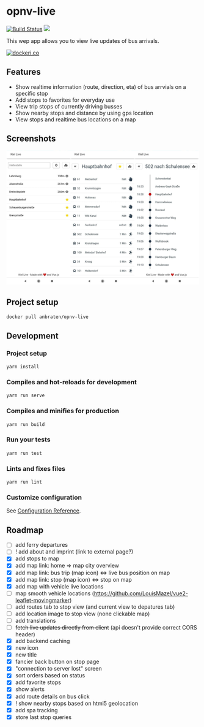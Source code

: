 # opnv-live

[![Build Status](https://travis-ci.org/anbraten/opnv-live.svg?branch=master)](https://travis-ci.org/anbraten/opnv-live)
[![](https://images.microbadger.com/badges/image/anbraten/opnv-live.svg)](https://microbadger.com/images/anbraten/opnv-live "Get your own image badge on microbadger.com")

This wep app allows you to view live updates of bus arrivals.

[![dockeri.co](https://dockeri.co/image/anbraten/opnv-live)](https://hub.docker.com/r/anbraten/opnv-live)

## Features
* Show realtime information (route, direction, eta) of bus arrvials on a specific stop
* Add stops to favorites for everyday use
* View trip stops of currently driving busses
* Show nearby stops and distance by using gps location
* View stops and realtime bus locations on a map

## Screenshots
![Screenshot](screenshot.jpg)

## Project setup
```
docker pull anbraten/opnv-live
```

## Development

### Project setup
```
yarn install
```

### Compiles and hot-reloads for development
```
yarn run serve
```

### Compiles and minifies for production
```
yarn run build
```

### Run your tests
```
yarn run test
```

### Lints and fixes files
```
yarn run lint
```

### Customize configuration
See [Configuration Reference](https://cli.vuejs.org/config/).


## Roadmap
- [ ] add ferry departures
- [ ] ! add about and imprint (link to external page?)
- [x] add stops to map
- [x] add map link: home => map city overview
- [x] add map link: bus trip (map icon) <=> live bus position on map
- [x] add map link: stop (map icon) <=> stop on map
- [x] add map with vehicle live locations
- [ ] map smooth vehicle locations (https://github.com/LouisMazel/vue2-leaflet-movingmarker)
- [ ] add routes tab to stop view (and current view to depatures tab)
- [ ] add location image to stop view (none clickable map)
- [ ] add translations
- [ ] ~~fetch live updates directly from client~~ (api doesn't provide correct CORS header)
- [x] add backend caching
- [x] new icon
- [x] new title
- [x] fancier back button on stop page
- [x] "connection to server lost" screen
- [x] sort orders based on status
- [x] add favorite stops
- [x] show alerts
- [x] add route details on bus click
- [x] ! show nearby stops based on html5 geolocation
- [x] add spa tracking
- [x] store last stop queries
